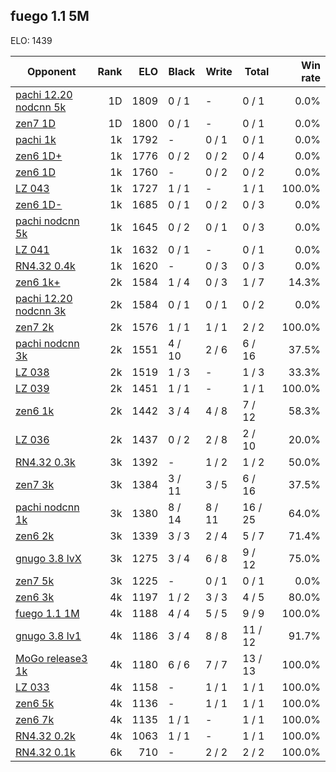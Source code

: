 ## fuego 1.1 5M ##

ELO: 1439

Opponent | Rank | ELO | Black | Write | Total | Win rate
---------|-----:|----:|-------|-------|-------|-------:
[pachi 12.20 nodcnn 5k](pachi%2012.20%20nodcnn%205k.md) | 1D | 1809 | 0 / 1 | - | 0 / 1 | 0.0%
[zen7 1D](zen7%201D.md) | 1D | 1800 | 0 / 1 | - | 0 / 1 | 0.0%
[pachi 1k](pachi%201k.md) | 1k | 1792 | - | 0 / 1 | 0 / 1 | 0.0%
[zen6 1D+](zen6%201D+.md) | 1k | 1776 | 0 / 2 | 0 / 2 | 0 / 4 | 0.0%
[zen6 1D](zen6%201D.md) | 1k | 1760 | - | 0 / 2 | 0 / 2 | 0.0%
[LZ 043](LZ%20043.md) | 1k | 1727 | 1 / 1 | - | 1 / 1 | 100.0%
[zen6 1D-](zen6%201D-.md) | 1k | 1685 | 0 / 1 | 0 / 2 | 0 / 3 | 0.0%
[pachi nodcnn 5k](pachi%20nodcnn%205k.md) | 1k | 1645 | 0 / 2 | 0 / 1 | 0 / 3 | 0.0%
[LZ 041](LZ%20041.md) | 1k | 1632 | 0 / 1 | - | 0 / 1 | 0.0%
[RN4.32 0.4k](RN4.32%200.4k.md) | 1k | 1620 | - | 0 / 3 | 0 / 3 | 0.0%
[zen6 1k+](zen6%201k+.md) | 2k | 1584 | 1 / 4 | 0 / 3 | 1 / 7 | 14.3%
[pachi 12.20 nodcnn 3k](pachi%2012.20%20nodcnn%203k.md) | 2k | 1584 | 0 / 1 | 0 / 1 | 0 / 2 | 0.0%
[zen7 2k](zen7%202k.md) | 2k | 1576 | 1 / 1 | 1 / 1 | 2 / 2 | 100.0%
[pachi nodcnn 3k](pachi%20nodcnn%203k.md) | 2k | 1551 | 4 / 10 | 2 / 6 | 6 / 16 | 37.5%
[LZ 038](LZ%20038.md) | 2k | 1519 | 1 / 3 | - | 1 / 3 | 33.3%
[LZ 039](LZ%20039.md) | 2k | 1451 | 1 / 1 | - | 1 / 1 | 100.0%
[zen6 1k](zen6%201k.md) | 2k | 1442 | 3 / 4 | 4 / 8 | 7 / 12 | 58.3%
[LZ 036](LZ%20036.md) | 2k | 1437 | 0 / 2 | 2 / 8 | 2 / 10 | 20.0%
[RN4.32 0.3k](RN4.32%200.3k.md) | 3k | 1392 | - | 1 / 2 | 1 / 2 | 50.0%
[zen7 3k](zen7%203k.md) | 3k | 1384 | 3 / 11 | 3 / 5 | 6 / 16 | 37.5%
[pachi nodcnn 1k](pachi%20nodcnn%201k.md) | 3k | 1380 | 8 / 14 | 8 / 11 | 16 / 25 | 64.0%
[zen6 2k](zen6%202k.md) | 3k | 1339 | 3 / 3 | 2 / 4 | 5 / 7 | 71.4%
[gnugo 3.8 lvX](gnugo%203.8%20lvX.md) | 3k | 1275 | 3 / 4 | 6 / 8 | 9 / 12 | 75.0%
[zen7 5k](zen7%205k.md) | 3k | 1225 | - | 0 / 1 | 0 / 1 | 0.0%
[zen6 3k](zen6%203k.md) | 4k | 1197 | 1 / 2 | 3 / 3 | 4 / 5 | 80.0%
[fuego 1.1 1M](fuego%201.1%201M.md) | 4k | 1188 | 4 / 4 | 5 / 5 | 9 / 9 | 100.0%
[gnugo 3.8 lv1](gnugo%203.8%20lv1.md) | 4k | 1186 | 3 / 4 | 8 / 8 | 11 / 12 | 91.7%
[MoGo release3 1k](MoGo%20release3%201k.md) | 4k | 1180 | 6 / 6 | 7 / 7 | 13 / 13 | 100.0%
[LZ 033](LZ%20033.md) | 4k | 1158 | - | 1 / 1 | 1 / 1 | 100.0%
[zen6 5k](zen6%205k.md) | 4k | 1136 | - | 1 / 1 | 1 / 1 | 100.0%
[zen6 7k](zen6%207k.md) | 4k | 1135 | 1 / 1 | - | 1 / 1 | 100.0%
[RN4.32 0.2k](RN4.32%200.2k.md) | 4k | 1063 | 1 / 1 | - | 1 / 1 | 100.0%
[RN4.32 0.1k](RN4.32%200.1k.md) | 6k | 710 | - | 2 / 2 | 2 / 2 | 100.0%
